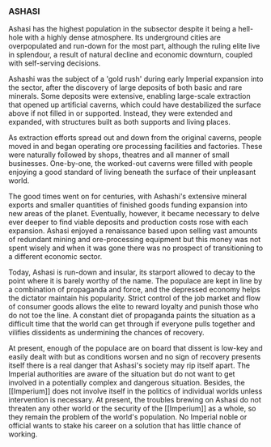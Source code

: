 ### ASHASI

Ashasi has the highest population in the subsector despite it being a hell-hole with a highly dense atmosphere. Its underground cities are overpopulated and run-down for the most part, although the ruling elite live in splendour, a result of natural decline and economic downturn, coupled with self-serving decisions.

Ashashi was the subject of a 'gold rush' during early Imperial expansion into the sector, after the discovery of large deposits of both basic and rare minerals.
Some deposits were extensive, enabling large-scale extraction that opened up artificial caverns, which could have destabilized the surface above if not filled in or supported. Instead, they were extended and expanded, with structures built as both supports and living places.

As extraction efforts spread out and down from the original caverns, people moved in and began operating ore processing facilities and factories. These were naturally followed by shops, theatres and all manner of small businesses. One-by-one, the worked-out caverns were filled with people enjoying a good standard of living beneath the surface of their unpleasant world.

The good times went on for centuries, with Ashashi's extensive mineral exports and smaller quantities of finished goods funding expansion into new areas of the planet. Eventually, however, it became necessary to delve ever deeper to find viable deposits and production costs rose with each expansion. Ashasi enjoyed a renaissance based upon selling vast amounts of redundant mining and ore-processing equipment but this money was not spent wisely and when it was gone there was no prospect of transitioning to a different economic sector.

Today, Ashasi is run-down and insular, its starport allowed to decay to the point where it is barely worthy of the name. The populace are kept in line by a combination of propaganda and force, and the depressed economy helps the dictator maintain his popularity. Strict control of the job market and flow of consumer goods allows the elite to reward loyalty and punish those who do not toe the line.  A constant diet of propaganda paints the situation as a difficult time that the world can get through if everyone pulls together and vilifies dissidents as undermining the chances of recovery.

At present, enough of the populace are on board that dissent is low-key and easily dealt with but as conditions worsen and no sign of recovery presents itself there is a real danger that Ashasi's society may rip itself apart.  The Imperial authorities are aware of the situation but do not want to get involved in a potentially complex and dangerous situation. Besides, the [[Imperium]] does not involve itself in the politics of individual worlds unless intervention is necessary. At present, the troubles brewing on Ashasi do not threaten any other world or the security of the [[Imperium]] as a whole, so they remain the problem of the world's population. No Imperial noble or official wants to stake his career on a solution that has little chance of working.